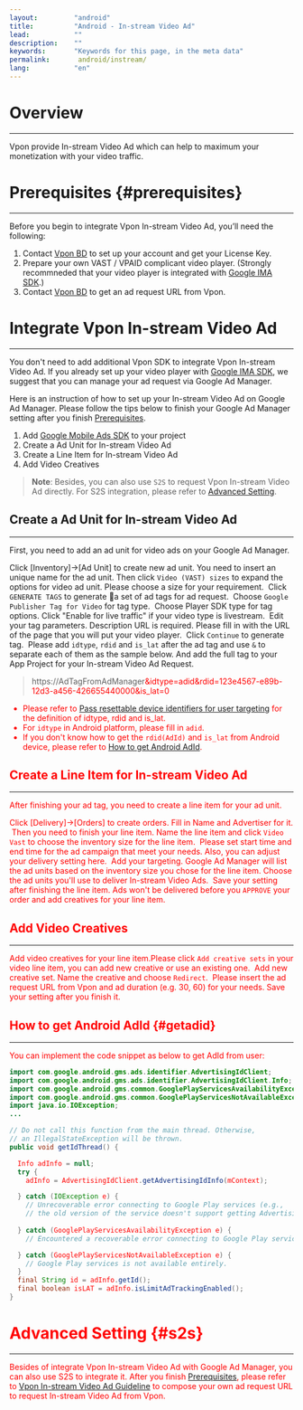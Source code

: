 ```yaml
---
layout:         "android"
title:          "Android - In-stream Video Ad"
lead:           ""
description:    ""
keywords:       "Keywords for this page, in the meta data"
permalink:       android/instream/
lang:           "en"
---
```

# Overview
---
Vpon provide In-stream Video Ad which can help to maximum your monetization with your video traffic.

# Prerequisites {#prerequisites}
---
Before you begin to integrate Vpon In-stream Video Ad, you’ll need the following:

1. Contact [Vpon BD] to set up your account and get your License Key.
2. Prepare your own VAST / VPAID complicant video player. (Strongly recommneded that your video player is integrated with [Google IMA SDK].)
3. Contact [Vpon BD] to get an ad request URL from Vpon.

# Integrate Vpon In-stream Video Ad
---
You don't need to add additional Vpon SDK to integrate Vpon In-stream Video Ad. If you already set up your video player with [Google IMA SDK], we suggest that you can manage your ad request via Google Ad Manager.

Here is an instruction of how to set up your In-stream Video Ad on Google Ad Manager. Please follow the tips below to finish your Google Ad Manager setting after you finish [Prerequisites].

1. Add [Google Mobile Ads SDK] to your project
2. Create a Ad Unit for In-stream Video Ad
3. Create a Line Item for In-stream Video Ad
4. Add Video Creatives

> **Note**: Besides, you can also use `S2S` to request Vpon In-stream Video Ad directly. For S2S integration, please refer to [Advanced Setting].

## Create a Ad Unit for In-stream Video Ad
---
First, you need to add an ad unit for video ads on your Google Ad Manager.

Click [Inventory]→[Ad Unit] to create new ad unit. You need to insert an unique name for the ad unit. Then click `Video (VAST) sizes` to expand the options for video ad unit. Please choose a size for your requirement.
<img src="{{site.imgurl}}/instream_15.png" alt="" class="width-600"/>
Click `GENERATE TAGS` to generate a set of ad tags for ad request.
<img src="{{site.imgurl}}/instream_16.png" alt="" class="width-600"/>
Choose `Google Publisher Tag for Video` for tag type.
<img src="{{site.imgurl}}/instream_17.png" alt="" class="width-600"/>
Choose Player SDK type for tag options. Click "Enable for live traffic" if your video type is livestream.
<img src="{{site.imgurl}}/instream_18.png" alt="" class="width-600"/>
Edit your tag parameters. Description URL is required. Please fill in with the URL of the page that you will put your video player.
<img src="{{site.imgurl}}/instream_19.png" alt="" class="width-600"/>
Click `Continue` to generate tag.
<img src="{{site.imgurl}}/instream_20.png" alt="" class="width-600"/>
Please add `idtype`, `rdid` and `is_lat` after the ad tag and use `&` to separate each of them as the sample below. And add the full tag to your App Project for your In-stream Video Ad Request.

> https://AdTagFromAdManager<font color="red">&idtype=adid&rdid=123e4567-e89b-12d3-a456-426655440000&is_lat=0

* Please refer to [Pass resettable device identifiers for user targeting] for the definition of idtype, rdid and is_lat.
* For `idtype` in Android platform, please fill in `adid`.
* If you don't know how to get the `rdid(AdId)` and `is_lat` from Android device, please refer to [How to get Android AdId].

## Create a Line Item for In-stream Video Ad
---
After finishing your ad tag, you need to create a line item for your ad unit.

Click [Delivery]→[Orders] to create orders. Fill in Name and Advertiser for it.
<img src="{{site.imgurl}}/instream_21.png" alt="" class="width-600"/>
Then you need to finish your line item. Name the line item and click `Video Vast` to choose the inventory size for the line item.
<img src="{{site.imgurl}}/instream_22.png" alt="" class="width-600"/>
Please set start time and end time for the ad campaign that meet your needs. Also, you can adjust your delivery setting here.
<img src="{{site.imgurl}}/instream_23.png" alt="" class="width-600"/>
Add your targeting. Google Ad Manager will list the ad units based on the inventory size you chose for the line item. Choose the ad units you'll use to deliver In-stream Video Ads.
<img src="{{site.imgurl}}/instream_24.png" alt="" class="width-600"/>
Save your setting after finishing the line item. Ads won't be delivered before you `APPROVE` your order and add creatives for your line item.
<img src="{{site.imgurl}}/instream_25.png" alt="" class="width-600"/>

## Add Video Creatives
---
Add video creatives for your line item.Please click `Add creative sets` in your video line item, you can add new creative or use an existing one.
<img src="{{site.imgurl}}/instream_26.png" alt="" class="width-600"/>
Add new creative set. Name the creative and choose `Redirect`.
<img src="{{site.imgurl}}/instream_27.png" alt="" class="width-600"/>
Please insert the ad request URL from Vpon and ad duration (e.g. 30, 60) for your needs. Save your setting after you finish it.
<img src="{{site.imgurl}}/instream_28.png" alt="" class="width-600"/>

## How to get Android AdId {#getadid}
---
You can implement the code snippet as below to get AdId from user:

```java
import com.google.android.gms.ads.identifier.AdvertisingIdClient;
import com.google.android.gms.ads.identifier.AdvertisingIdClient.Info;
import com.google.android.gms.common.GooglePlayServicesAvailabilityException;
import com.google.android.gms.common.GooglePlayServicesNotAvailableException;
import java.io.IOException;
...

// Do not call this function from the main thread. Otherwise, 
// an IllegalStateException will be thrown.
public void getIdThread() {

  Info adInfo = null;
  try {
    adInfo = AdvertisingIdClient.getAdvertisingIdInfo(mContext);

  } catch (IOException e) {
    // Unrecoverable error connecting to Google Play services (e.g.,
    // the old version of the service doesn't support getting AdvertisingId).
 
  } catch (GooglePlayServicesAvailabilityException e) {
    // Encountered a recoverable error connecting to Google Play services. 

  } catch (GooglePlayServicesNotAvailableException e) {
    // Google Play services is not available entirely.
  }
  final String id = adInfo.getId();
  final boolean isLAT = adInfo.isLimitAdTrackingEnabled();
}

```

# Advanced Setting {#s2s}
---
Besides of integrate Vpon In-stream Video Ad with Google Ad Manager, you can also use S2S to integrate it. After you finish [Prerequisites], please refer to [Vpon In-stream Video Ad Guideline] to compose your own ad request URL to request In-stream Video Ad from Vpon.



[Vpon BD]: mailto:bd@vpon.com
[Google IMA SDK]: https://developers.google.com/interactive-media-ads/docs/sdks/android/
[Google Mobile Ads SDK]: https://developers.google.com/mobile-ads-sdk/docs/dfp/android/download
[Prerequisites]: {{site.baseurl}}/android/instream/#prerequisites
[Advanced Setting]: {{site.baseurl}}/android/instream/#s2s
[Vpon In-stream Video Ad Guideline]: {{site.dnldurl}}/Vpon_In_stream_Video_Ad_Guideline.pdf
[Pass resettable device identifiers for user targeting]: https://support.google.com/admanager/answer/6238701?hl=en
[How to get Android AdId]:{{site.baseurl}}/android/instream/#getadid
